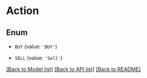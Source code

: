 # Action


## Enum

* `BUY` (value: `'BUY'`)

* `SELL` (value: `'Sell'`)

[[Back to Model list]](../README.md#documentation-for-models) [[Back to API list]](../README.md#documentation-for-api-endpoints) [[Back to README]](../README.md)


